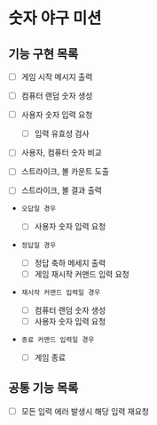 # 숫자 야구 미션

## 기능 구현 목록

- [ ] 게임 시작 메시지 출력

- [ ] 컴퓨터 랜덤 숫자 생성

- [ ] 사용자 숫자 입력 요청

  - [ ] 입력 유효성 검사

- [ ] 사용자, 컴퓨터 숫자 비교

- [ ] 스트라이크, 볼 카운트 도출

- [ ] 스트라이크, 볼 결과 출력

- `오답일 경우`

  - [ ] 사용자 숫자 입력 요청

- `정답일 경우`

  - [ ] 정답 축하 메세지 출력
  - [ ] 게임 재시작 커맨드 입력 요청

- `재시작 커맨드 입력일 경우`

  - [ ] 컴퓨터 랜덤 숫자 생성
  - [ ] 사용자 숫자 입력 요청

- `종료 커맨드 입력일 경우`
  - [ ] 게임 종료

## 공통 기능 목록

- [ ] 모든 입력 에러 발생시 해당 입력 재요청

